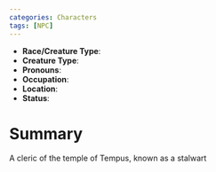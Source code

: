 ```yaml
---
categories: Characters
tags: [NPC]
---
```

- **Race/Creature Type**: 
- **Creature Type**:
- **Pronouns**:  
- **Occupation**: 
- **Location**: 
- **Status**:

# Summary
A cleric of the temple of Tempus, known as a stalwart